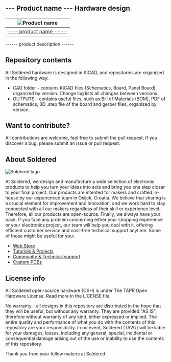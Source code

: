 ## --- Product name --- Hardware design

| ![Product name](https://upload.wikimedia.org/wikipedia/commons/8/8f/Example_image.svg) |
| :----------------------------------------------------------: |
|      [--- product name ----](https://www.solde.red/SKU)      |

------ product description ------

## Repository contents

All Soldered hardware is designed in KiCAD, and repositories are organized in the following way:

- CAD folder - contains KiCAD files (Schematics, Board, Panel Board), organized by version. Change log lists all changes between versions.
- OUTPUTS - contains useful files, such as Bill of Materials (BOM), PDF of schematics, 3D .step file of the board and gerber files, organized by version. 

## Want to contribute?

All contributions are welcome, feel free to submit the pull request. If you discover a bug, please submit an issue or pull request. 

## About Soldered

![Soldered logo](https://raw.githubusercontent.com/e-radionicacom/Soldered-Generic-Arduino-Library/dev/extras/Logo%20horizontal-2.svg)

At Soldered, we design and manufacture a wide selection of electronic products to help you turn your ideas into acts and bring you one step closer to your final project. Our products are intented for makers and crafted in-house by our experienced team in Osijek, Croatia. We believe that sharing is a crucial element for improvement and innovation, and we work hard to stay connected with all our makers regardless of their skill or experience level. Therefore, all our products are open-source. Finally, we always have your back. If you face any problem concerning either your shopping experience or your electronics project, our team will help you deal with it, offering efficient customer service and cost-free technical support anytime. Some of those might be useful for you:

- [Web Store](https://www.soldered.com)
- [Tutorials & Projects](https://learn.soldered.com)
- [Community & Technical support](https://community.soldered.com)
- [Custom PCBs](https://pcb.soldered.com)

## License info

All Soldered open-source hardware (OSH) is under The TAPR Open Hardware License. Read more in the LICENSE file. 

No warranty - all designs in this repository are distributed in the hope that they will be useful, but without any warranty. They are provided "AS IS", therefore without warranty of any kind, either expressed or implied. The entire quality and performance of what you do with the contents of this repository are your responsibility. In no event, Soldered (TAVU) will be liable for your damages, losses, including any general, special, incidental or consequential damage arising out of the use or inability to use the contents of this repository. 

Thank you from your fellow makers at Soldered.